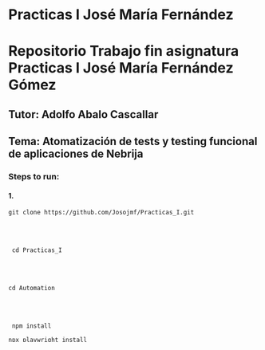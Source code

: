 <h1> Practicas I José María Fernández </h1>

# Repositorio Trabajo fin asignatura Practicas I José María Fernández Gómez

## Tutor: Adolfo Abalo Cascallar

## Tema: Atomatización de tests y testing funcional de aplicaciones de Nebrija

### Steps to run:

#### 1.

```
git clone https://github.com/Josojmf/Practicas_I.git
```

</br>
</br>

```
 cd Practicas_I
```

 </br>
</br>

```
cd Automation
```

</br>
</br>

```
 npm install
```

```
npx playwright install
```

#### 2.

#### Add user and password to file: " src\helper\util\settings\config.values.json "

#### In format:

{
"urls":{
"BlackBoard":"https://campusvirtual.nebrija.es/",
"AcademicoNebrija":"https://academico.nebrija.es/ServiciosApp"
},
"users":{
"ValidUser":"validUser"@alumnos.nebrija.es",
"NotValidUser":"notValidUser@notvalid.nope",
"ValidUserWrongPassUsername":"validUser"@alumnos.nebrija.es"
},
"passwords":{
"ValidPassword":"VALIDPASS",
"NotValidPassword":"notValidPassword",
"ValidUserWrongPassPassword":"notValidPassword"
}
}

#### Subsitute "validuser" with your nebrija username and VALIDPASS with your nebrija pass

#### 3. Run tests form Academico nebrija App

#### Main Page Academico Nebrija

```
 npm run test --ENV="local" --APPS="AcademicoNebrija" --TAGS="@academicoNebrija" --BWSR="chrome"
```

#### Main Page Login with valid Username and wrong password

```
npm run test --ENV="local" --APPS="AcademicoNebrija" --TAGS="@academicoNebrijaLoginWithInvalidPassword" --BWSR="chrome"
```

#### Main Page Login with invalid Username and wrong password

```
  npm run test --ENV="local" --APPS="AcademicoNebrija" --TAGS="@academicoNebrijaLoginWithInvalidUser" --BWSR="chrome"
```

#### Main Page Login with Empty User

```
 npm run test --ENV="local" --APPS="AcademicoNebrija" --TAGS="@academicoNebrijaLoginWithEmptyUser" --BWSR="chrome"
```

#### Admissions Page

```
 npm run test --ENV="local" --APPS="AcademicoNebrija" --TAGS="@validationOfAdmisionesPage" --BWSR="chrome"
```

### Python App

#### All features

```
npm run test --ENV="local" --APPS="PythonWebService" --TAGS="@loginPythonWebServiceInvalidCredentials or @loginPythonWebServiceNormalUser or @loginPythonWebServiceEmptyCredentials or @loginPythonWebServiceAdminUser or @allTagsLoginPythonWebService" --BWSR="chrome"
```

#### Login With invalid credentials

npm run test --ENV="local" --APPS="PythonWebService" --TAGS="@loginPythonWebServiceInvalidCredentials" --BWSR="chrome"

#### Login With normal credentials

```
npm run test --ENV="local" --APPS="PythonWebService" --TAGS="@loginPythonWebServiceNormalUser" --BWSR="chrome"
```

#### Login With Empty credentials

```
npm run test --ENV="local" --APPS="PythonWebService" --TAGS="@loginPythonWebServiceEmptyCredentials" --BWSR="chrome"

```

#### Login With Admin credentials

```
npm run test --ENV="local" --APPS="PythonWebService" --TAGS="@loginPythonWebServiceAdminUser" --BWSR="chrome"

```

#### Verify send message

```

npm run test --ENV="local" --APPS="PythonWebService" --TAGS="@testchatsendmessage" --BWSR="chrome"

```

#### Verify message by other user

```
 npm run test --ENV="local" --APPS="PythonWebService" --TAGS="@testchatsendmessageAndOtherUserView" --BWSR="chrome"
```
